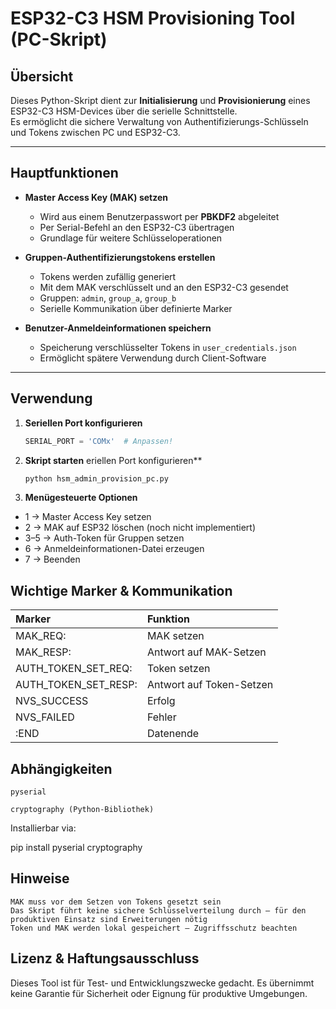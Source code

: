 # ESP32-C3 HSM Provisioning Tool (PC-Skript)

## Übersicht

Dieses Python-Skript dient zur **Initialisierung** und **Provisionierung** eines ESP32-C3 HSM-Devices über die serielle Schnittstelle.  
Es ermöglicht die sichere Verwaltung von Authentifizierungs-Schlüsseln und Tokens zwischen PC und ESP32-C3.  

---

## Hauptfunktionen

- **Master Access Key (MAK) setzen**
  - Wird aus einem Benutzerpasswort per **PBKDF2** abgeleitet  
  - Per Serial-Befehl an den ESP32-C3 übertragen  
  - Grundlage für weitere Schlüsseloperationen  

- **Gruppen-Authentifizierungstokens erstellen**
  - Tokens werden zufällig generiert  
  - Mit dem MAK verschlüsselt und an den ESP32-C3 gesendet  
  - Gruppen: `admin`, `group_a`, `group_b`  
  - Serielle Kommunikation über definierte Marker  

- **Benutzer-Anmeldeinformationen speichern**
  - Speicherung verschlüsselter Tokens in `user_credentials.json`  
  - Ermöglicht spätere Verwendung durch Client-Software  

---

## Verwendung

1. **Seriellen Port konfigurieren**
   ```python
   SERIAL_PORT = 'COMx'  # Anpassen!
   ```
2. **Skript starten**
   eriellen Port konfigurieren**
   ```bash
   python hsm_admin_provision_pc.py
   ```
2. **Menügesteuerte Optionen**

* 1 → Master Access Key setzen
* 2 → MAK auf ESP32 löschen (noch nicht implementiert)
* 3–5 → Auth-Token für Gruppen setzen
* 6 → Anmeldeinformationen-Datei erzeugen
* 7 → Beenden

   


## Wichtige Marker & Kommunikation

| Marker	      | Funktion     |
| :------------ | :----------- |
| MAK_REQ:	    | MAK setzen   |
| MAK_RESP:	    | Antwort auf MAK-Setzen |
| AUTH_TOKEN_SET_REQ:	|Token setzen |
| AUTH_TOKEN_SET_RESP:	|Antwort auf Token-Setzen|
| NVS_SUCCESS	|Erfolg|
| NVS_FAILED	|Fehler|
| :END	|Datenende|

## Abhängigkeiten

    pyserial

    cryptography (Python-Bibliothek)

Installierbar via:

pip install pyserial cryptography

## Hinweise

    MAK muss vor dem Setzen von Tokens gesetzt sein
    Das Skript führt keine sichere Schlüsselverteilung durch – für den produktiven Einsatz sind Erweiterungen nötig
    Token und MAK werden lokal gespeichert – Zugriffsschutz beachten

## Lizenz & Haftungsausschluss

Dieses Tool ist für Test- und Entwicklungszwecke gedacht.
Es übernimmt keine Garantie für Sicherheit oder Eignung für produktive Umgebungen.
